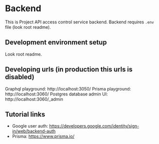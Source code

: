 # Backend

This is Project API access control service backend. Backend requires `.env` file (look root readme).

## Development environment setup

Look root readme.

## Developing urls (in production this urls is disabled)

Graphql playground: http://localhost:3050/
Prisma playground: http://localhost:3060/
Postgres database admin UI: http://localhost:3060/_admin

## Tutorial links

- Google user auth: https://developers.google.com/identity/sign-in/web/backend-auth
- Prisma: https://www.prisma.io/
